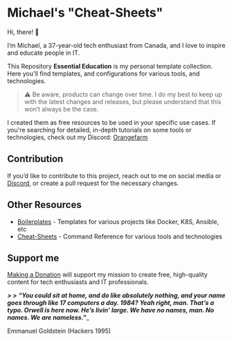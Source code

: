 # Michael's "Cheat-Sheets"

Hi, there! 👋

I’m Michael, a 37-year-old tech enthusiast from Canada, and I love to inspire and educate people in IT.

This Repository **Essential Education** is my personal template collection. Here you'll find templates, and configurations for various tools, and technologies.

> ⚠️ Be aware, products can change over time. I do my best to keep up with the latest changes and releases, but please understand that this won’t always be the case.

I created them as free resources to be used in your specific use cases. If you're searching for detailed, in-depth tutorials on some tools or technologies, check out my Discord: [Orangefarm](https://discord.gg/nUFabsxxrW)

## Contribution

If you’d like to contribute to this project, reach out to me on social media or [Discord](https://discord.gg/nUFabsxxrW), or create a pull request for the necessary changes.

## Other Resources

- [Boilerplates](https://github.com/dockercompose-man/obsidian_public/tree/main/boilerplates) - Templates for various projects like Docker, K8S, Ansible, etc
- [Cheat-Sheets](https://github.com/dockercompose-man/obsidian_public/tree/main/essential%20education) - Command Reference for various tools and technologies


## Support me

[Making a Donation](https://home.orangefarm.ca/donate/) will support my mission to create free, high-quality content for tech enthusiasts and IT professionals.

_**> > “You could sit at home, and do like absolutely nothing, and your name goes through like 17 computers a day. 1984? Yeah right, man. That’s a typo. Orwell is here now. He’s livin’ large. We have no names, man. No names. We are nameless.”**__
> > 
Emmanuel Goldstein (Hackers 1995)
